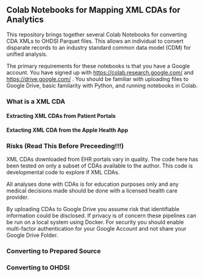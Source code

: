 ## Colab Notebooks for Mapping XML CDAs for Analytics

This repository brings together several Colab Notebooks for converting CDA XMLs to OHDSI
Parquet files. This allows an individual to convert disparate records
to an industry standard common data model (CDM) for unified analysis.

The primary requirements for these notebooks is that you have a Google account. You have signed up 
with  https://colab.research.google.com/ and https://drive.google.com/ . You should be familiar with 
uploading files to Google Drive, basic familarity with Python, and running notebooks in Colab.

### What is a XML CDA

#### Extracting XML CDAs from Patient Portals

#### Extacting XML CDA from the Apple Health App

### Risks (Read This Before Preceeding!!!)

XML CDAs downloaded from EHR portals vary in quality. The code here has been tested on only a subset
of CDAs available to the author. This code is developmental code to explore if XML CDAs.

All analyses done with CDAs is for education purposes only and any medical decisions made should be
done with a licensed health care provider.

By uploading CDAs to Google Drive you assume risk that identifiable information could be disclosed. If privacy is of concern
these pipelines can be run on a local system using Docker. For security you should enable multi-factor authentication
for your Google Account and not share your Google Drive Folder.

### Converting to Prepared Source


### Converting to OHDSI 

